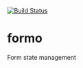 [![Build Status](https://drone.our.buildo.io/api/badges/buildo/formo/status.svg)](https://drone.our.buildo.io/buildo/formo)

# formo

Form state management
